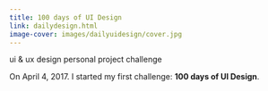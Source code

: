 ```yaml
---
title: 100 days of UI Design
link: dailydesign.html
image-cover: images/dailyuidesign/cover.jpg
---
```

<div class="skills">
<span class="skill">ui & ux design</span>
<span class="skill">personal project</span>
<span class="skill">challenge</span>
</div>

On April 4, 2017. I started my first challenge: **100 days of UI Design**.
